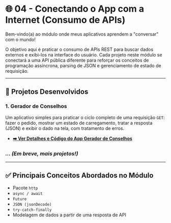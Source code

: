 # 🌐 04 - Conectando o App com a Internet (Consumo de APIs)

Bem-vindo(a) ao módulo onde meus aplicativos aprendem a "conversar" com o mundo!

O objetivo aqui é praticar o consumo de APIs REST para buscar dados externos e exibi-los na interface do usuário. Cada projeto neste módulo se conectará a uma API pública diferente para reforçar os conceitos de programação assíncrona, parsing de JSON e gerenciamento de estado de requisição.

---

## 📂 Projetos Desenvolvidos

### 1. **Gerador de Conselhos**
Um aplicativo simples para praticar o ciclo completo de uma requisição `GET`: fazer o pedido, mostrar um estado de carregamento, tratar a resposta (JSON) e exibir o dado na tela, com tratamento de erros.

* **[➡️ Ver Detalhes e Código do App Gerador de Conselhos](./gerador_de_conselhos/README.md)**

### *... (Em breve, mais projetos!)*

---

## ✅ Principais Conceitos Abordados no Módulo

-   Pacote `http`
-   `async / await`
-   `Future`
-   `JSON (jsonDecode)`
-   `try-catch-finally`
-   Modelagem de dados a partir de uma resposta de API